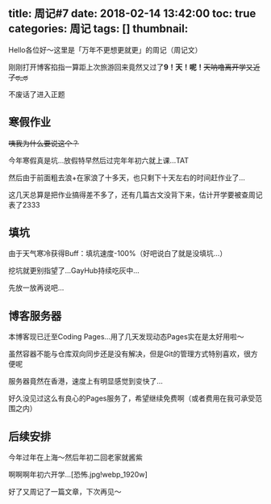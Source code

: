 title: 周记#7
date: 2018-02-14 13:42:00
toc: true
categories: 周记
tags: []
thumbnail: 
---
Hello各位好～这里是「万年不更想更就更」的周记（周记文）

刚刚打开博客掐指一算距上次旅游回来竟然又过了**9！天！呢！**~~天呐噜离开学又近了ಥ_ಥ~~

不废话了进入正题

## 寒假作业 ##

~~咦我为什么要说这个？~~

今年寒假真是坑...放假特早然后过完年年初六就上课...TAT

然后由于前面粗去浪+在家浪了十多天，也只剩下十天左右的时间赶作业了...

这几天总算是把作业搞得差不多了，还有几篇古文没背下来，估计开学要被查周记表了2333

## 填坑 ##

由于天气寒冷获得Buff：填坑速度-100%（好吧说白了就是没填坑...）

挖坑就更别指望了...GayHub持续吃灰中...

先放一放再说吧...

## 博客服务器 ##

本博客现已迁至Coding Pages...用了几天发现动态Pages实在是太好用啦～

虽然容器不能与仓库双向同步还是没有解决，但是Git的管理方式特别喜欢，很方便呢

服务器竟然在香港，速度上有明显感觉到变快了...

好久没见过这么有良心的Pages服务了，希望继续免费啊（或者费用在我可承受范围之内）

## 后续安排 ##

今年过年在上海～然后年初二回老家就酱紫

啊啊啊年初六开学...[恐怖.jpg!webp_1920w]

好了又周记了一篇文章，下次再见～